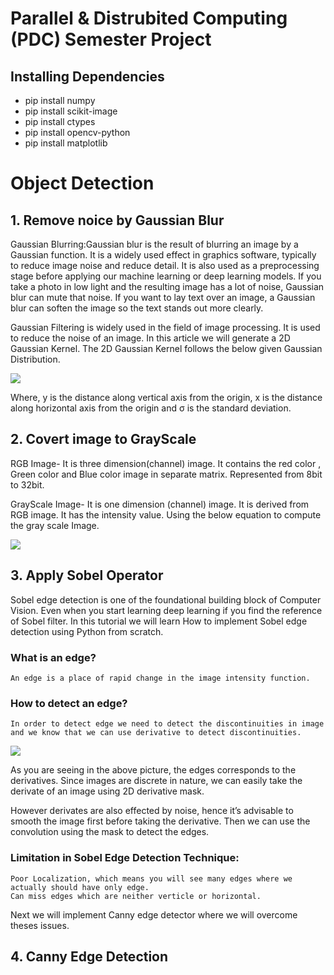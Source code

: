 # Parallel & Distrubited Computing (PDC) Semester Project

## Installing Dependencies

* pip install numpy
* pip install scikit-image
* pip install ctypes
* pip install opencv-python
* pip install matplotlib


# Object Detection

## 1. Remove noice by Gaussian Blur

Gaussian Blurring:Gaussian blur is the result of blurring an image by a Gaussian function. It is a widely used effect in graphics software, typically to reduce image noise and reduce detail. It is also used as a preprocessing stage before applying our machine learning or deep learning models. If you take a photo in low light and the resulting image has a lot of noise, Gaussian blur can mute that noise. If you want to lay text over an image, a Gaussian blur can soften the image so the text stands out more clearly.

Gaussian Filtering is widely used in the field of image processing. It is used to reduce the noise of an image. In this article we will generate a 2D Gaussian Kernel. The 2D Gaussian Kernel follows the below given Gaussian Distribution.

<image src='./gaussian.png'> </image>

Where, y is the distance along vertical axis from the origin, x is the distance along horizontal axis from the origin and σ is the standard deviation.

## 2. Covert image to GrayScale

RGB Image- It is three dimension(channel) image. It contains the red color , Green color and Blue color image in separate matrix. Represented from 8bit to 32bit.

GrayScale Image- It is one dimension (channel) image. It is derived from RGB image. It has the intensity value. Using the below equation to compute the gray scale Image.

<image src='./grayscale.png'> </image>

## 3. Apply Sobel Operator

Sobel edge detection is one of the foundational building block of Computer Vision. Even when you start learning deep learning if you find the reference of Sobel filter. In this tutorial we will learn How to implement Sobel edge detection using Python from scratch.

### What is an edge?

    An edge is a place of rapid change in the image intensity function.

### How to detect an edge?

    In order to detect edge we need to detect the discontinuities in image
    and we know that we can use derivative to detect discontinuities.

<image src="how-to-detect-edge.webp"> </image>

As you are seeing in the above picture, the edges corresponds to the derivatives. Since images are discrete in nature, we can easily take the derivate of an image using 2D derivative mask.

However derivates are also effected by noise, hence it’s advisable to smooth the image first before taking the derivative. Then we can use the convolution using the mask to detect the edges.


### Limitation in Sobel Edge Detection Technique:

    Poor Localization, which means you will see many edges where we actually should have only edge.
    Can miss edges which are neither verticle or horizontal.

Next we will implement Canny edge detector where we will overcome theses issues.

## 4. Canny Edge Detection


